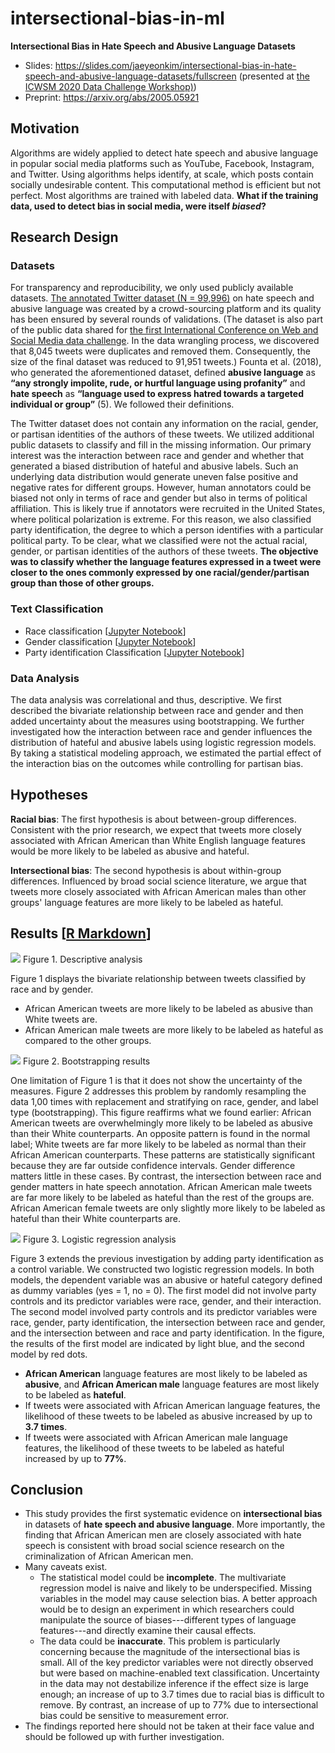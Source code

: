 # intersectional-bias-in-ml


**Intersectional Bias in Hate Speech and Abusive Language Datasets**

- Slides: https://slides.com/jaeyeonkim/intersectional-bias-in-hate-speech-and-abusive-language-datasets/fullscreen (presented at [the ICWSM 2020 Data Challenge Workshop)](https://www.icwsm.org/2020/index.html))
- Preprint: https://arxiv.org/abs/2005.05921

## Motivation

Algorithms are widely applied to detect hate speech and abusive language in popular social media platforms such as YouTube, Facebook, Instagram, and Twitter. Using algorithms helps identify, at scale, which posts contain socially undesirable content. This computational method is efficient but not perfect. Most algorithms are trained with labeled data. **What if the training data, used to detect bias in social media, were itself *biased*?**


## Research Design

### Datasets

For transparency and reproducibility, we only used publicly available datasets. [The annotated Twitter dataset (N = 99,996)](https://www.dropbox.com/sh/4mapojr85a6sc76/AABYMkjLVG-HhueAgd0qM9kwa?dl=0) on hate speech and abusive language was created by a crowd-sourcing platform and its quality has been ensured by several rounds of validations. (The dataset is also part of the public data shared for [the first International Conference on Web and Social Media data challenge](https://sites.google.com/view/icwsm2020datachallenge). In the data wrangling process, we discovered that 8,045 tweets were duplicates and removed them. Consequently, the size of the final dataset was reduced to 91,951 tweets.) Founta et al. (2018), who generated the aforementioned dataset, defined **abusive language** as **“any strongly impolite, rude, or hurtful language using profanity”** and **hate speech** as **“language used to express hatred towards a targeted individual or group”** (5). We followed their definitions.

The Twitter dataset does not contain any information on the racial, gender, or partisan identities of the authors of these tweets. We utilized additional public datasets to classify and fill in the missing information. Our primary interest was the interaction between race and gender and whether that generated a biased distribution of hateful and abusive labels. Such an underlying data distribution would generate uneven false positive and negative rates for different groups. However, human annotators could be biased not only in terms of race and gender but also in terms of political affiliation. This is likely true if annotators were recruited in the United States, where political polarization is extreme. For this reason, we also classified party identification, the degree to which a person identifies with a particular political party. To be clear, what we classified were not the actual racial, gender, or partisan identities of the authors of these tweets. **The objective was to classify whether the language features expressed in a tweet were closer to the ones commonly expressed by one racial/gender/partisan group than those of other groups.**


### Text Classification

- Race classification [[Jupyter Notebook](https://github.com/jaeyk/intersectional-bias-in-ml/blob/master/code/race_classification/code/race_classification_Santiago_Ortiz_Kim_reviewed.ipynb)]
- Gender classification [[Jupyter Notebook](https://github.com/jaeyk/intersectional-bias-in-ml/blob/master/code/gender_classification_Nam_Kim_reviewed.ipynb)]
- Party identification Classification [[Jupyter Notebook](https://github.com/jaeyk/intersectional-bias-in-ml/blob/master/code/party_ID_classification_Datta_Kim_reviewed.ipynb)]


### Data Analysis

The data analysis was correlational and thus, descriptive. We first described the bivariate relationship between race and gender and then added uncertainty about the measures using bootstrapping. We further investigated how the interaction between race and gender influences the distribution of hateful and abusive labels using logistic regression models. By taking a statistical modeling approach, we estimated the partial effect of the interaction bias on the outcomes while controlling for partisan bias.

## Hypotheses

**Racial bias**: The first hypothesis is about between-group differences. Consistent with the prior research, we expect that tweets more closely associated with African American than White English language features would be more likely to be labeled as abusive and hateful.

**Intersectional bias**: The second hypothesis is about within-group differences. Influenced by broad social science literature, we argue that tweets more closely associated with African American males than other groups' language features are more likely to be labeled as hateful.

## Results [[R Markdown](https://github.com/jaeyk/intersectional-bias-in-ml/blob/master/code/modeling_visualization_Kim.Rmd)]

![](https://github.com/jaeyk/intersectional-bias-in-ml/raw/master/outputs/race_gender.png)
Figure 1. Descriptive analysis

Figure 1 displays the bivariate relationship between tweets classified by race and by gender.

- African American tweets are more likely to be labeled as abusive than White tweets are.
- African American male tweets are more likely to be labeled as hateful as compared to the other groups.

![](https://github.com/jaeyk/intersectional-bias-in-ml/raw/master/outputs/race_gender_boot.png)
Figure 2. Bootstrapping results

One limitation of Figure 1 is that it does not show the uncertainty of the measures. Figure 2 addresses this problem by randomly resampling the data 1,00 times with replacement and stratifying on race, gender, and label type (bootstrapping). This figure reaffirms what we found earlier: African American tweets are overwhelmingly more likely to be labeled as abusive than their White counterparts. An opposite pattern is found in the normal label; White tweets are far more likely to be labeled as normal than their African American counterparts. These patterns are statistically significant because they are far outside confidence intervals. Gender difference matters little in these cases. By contrast, the intersection between race and gender matters in hate speech annotation. African American male tweets are far more likely to be labeled as hateful than the rest of the groups are. African American female tweets are only slightly more likely to be labeled as hateful than their White counterparts are.

![](https://github.com/jaeyk/intersectional-bias-in-ml/raw/master/outputs/log_interpreted.png)
Figure 3. Logistic regression analysis

Figure 3 extends the previous investigation by adding party identification as a control variable. We constructed two logistic regression models. In both models, the dependent variable was an abusive or hateful category defined as dummy variables (yes = 1, no = 0). The first model did not involve party controls and its predictor variables were race, gender, and their interaction. The second model involved party controls and its predictor variables were race, gender, party identification, the intersection between race and gender, and the intersection between and race and party identification. In the figure, the results of the first model are indicated by light blue, and the second model by red dots.

- **African American** language features are most likely to be labeled as **abusive**, and **African American male** language features are most likely to be labeled as **hateful**.
- If tweets were associated with African American language features, the likelihood of these tweets to be labeled as abusive increased by up to **3.7 times**.
- If tweets were associated with African American male language features, the likelihood of these tweets to be labeled as hateful increased by up to **77%**.

## Conclusion

- This study provides the first systematic evidence on **intersectional bias** in datasets of **hate speech and abusive language**. More importantly, the finding that African American men are closely associated with hate speech is consistent with broad social science research on the criminalization of African American men.
- Many caveats exist.
  - The statistical model could be **incomplete**. The multivariate regression model is naive and likely to be underspecified. Missing variables in the model may cause selection bias. A better approach would be to design an experiment in which researchers could manipulate the source of biases---different types of language features---and directly examine their causal effects.
  - The data could be **inaccurate**. This problem is particularly concerning because the magnitude of the intersectional bias is small. All of the key predictor variables were not directly observed but were based on machine-enabled text classification. Uncertainty in the data may not destabilize inference if the effect size is large enough; an increase of up to 3.7 times due to racial bias is difficult to remove. By contrast, an increase of up to 77% due to intersectional bias could be sensitive to measurement error.
- The findings reported here should not be taken at their face value and should be followed up with further investigation.
